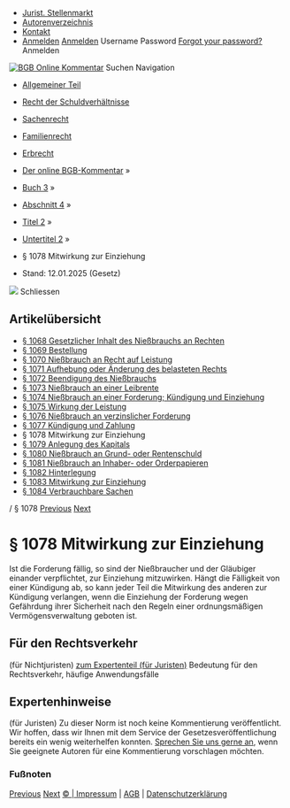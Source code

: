   * [Jurist. Stellenmarkt](https://bgb.kommentar.de/Buch-3/Abschnitt-4/Titel-2/Untertitel-2/</job-board> "Jurist. Stellenmarkt")
  * [Autorenverzeichnis](https://bgb.kommentar.de/Buch-3/Abschnitt-4/Titel-2/Untertitel-2/</Autorenverzeichnis> "Autorenverzeichnis")
  * [Kontakt](https://bgb.kommentar.de/Buch-3/Abschnitt-4/Titel-2/Untertitel-2/</Kontakt>)
  * [Anmelden](https://bgb.kommentar.de/Buch-3/Abschnitt-4/Titel-2/Untertitel-2/<#login> "show login form") [Anmelden](https://bgb.kommentar.de/Buch-3/Abschnitt-4/Titel-2/Untertitel-2/<#> "hide login form") Username Password
[Forgot your password?](https://bgb.kommentar.de/Buch-3/Abschnitt-4/Titel-2/Untertitel-2/</user/forgotpassword>) Anmelden 


[![BGB Online Kommentar](https://bgb.kommentar.de/extension/bgb/design/bgb/images/logo.png)](https://bgb.kommentar.de/Buch-3/Abschnitt-4/Titel-2/Untertitel-2/</> "BGB Online Kommentar")
Suchen
Navigation
  * [Allgemeiner Teil](https://bgb.kommentar.de/Buch-3/Abschnitt-4/Titel-2/Untertitel-2/</Buch-1>)
  * [Recht der Schuldverhältnisse](https://bgb.kommentar.de/Buch-3/Abschnitt-4/Titel-2/Untertitel-2/</Buch-2>)
  * [Sachenrecht](https://bgb.kommentar.de/Buch-3/Abschnitt-4/Titel-2/Untertitel-2/</Buch-3>)
  * [Familienrecht](https://bgb.kommentar.de/Buch-3/Abschnitt-4/Titel-2/Untertitel-2/</Buch-4>)
  * [Erbrecht](https://bgb.kommentar.de/Buch-3/Abschnitt-4/Titel-2/Untertitel-2/</Buch-5>)


  * [Der online BGB-Kommentar](https://bgb.kommentar.de/Buch-3/Abschnitt-4/Titel-2/Untertitel-2/</>) »
  * [Buch 3](https://bgb.kommentar.de/Buch-3/Abschnitt-4/Titel-2/Untertitel-2/</Buch-3>) »
  * [Abschnitt 4](https://bgb.kommentar.de/Buch-3/Abschnitt-4/Titel-2/Untertitel-2/</Buch-3/Abschnitt-4>) »
  * [Titel 2](https://bgb.kommentar.de/Buch-3/Abschnitt-4/Titel-2/Untertitel-2/</Buch-3/Abschnitt-4/Titel-2>) »
  * [Untertitel 2](https://bgb.kommentar.de/Buch-3/Abschnitt-4/Titel-2/Untertitel-2/</Buch-3/Abschnitt-4/Titel-2/Untertitel-2>) »
  * § 1078 Mitwirkung zur Einziehung 
  * Stand: 12.01.2025 (Gesetz) 


![](https://vg01.met.vgwort.de/na/1c9909529ead4f509072c06d9081a7d5)
Schliessen 
## Artikelübersicht
  * [ § 1068 Gesetzlicher Inhalt des Nießbrauchs an Rechten ](https://bgb.kommentar.de/Buch-3/Abschnitt-4/Titel-2/Untertitel-2/</Buch-3/Abschnitt-4/Titel-2/Untertitel-2/Gesetzlicher-Inhalt-des-Niessbrauchs-an-Rechten>)
  * [ § 1069 Bestellung ](https://bgb.kommentar.de/Buch-3/Abschnitt-4/Titel-2/Untertitel-2/</Buch-3/Abschnitt-4/Titel-2/Untertitel-2/Bestellung>)
  * [ § 1070 Nießbrauch an Recht auf Leistung ](https://bgb.kommentar.de/Buch-3/Abschnitt-4/Titel-2/Untertitel-2/</Buch-3/Abschnitt-4/Titel-2/Untertitel-2/Niessbrauch-an-Recht-auf-Leistung>)
  * [ § 1071 Aufhebung oder Änderung des belasteten Rechts ](https://bgb.kommentar.de/Buch-3/Abschnitt-4/Titel-2/Untertitel-2/</Buch-3/Abschnitt-4/Titel-2/Untertitel-2/Aufhebung-oder-Aenderung-des-belasteten-Rechts>)
  * [ § 1072 Beendigung des Nießbrauchs ](https://bgb.kommentar.de/Buch-3/Abschnitt-4/Titel-2/Untertitel-2/</Buch-3/Abschnitt-4/Titel-2/Untertitel-2/Beendigung-des-Niessbrauchs>)
  * [ § 1073 Nießbrauch an einer Leibrente ](https://bgb.kommentar.de/Buch-3/Abschnitt-4/Titel-2/Untertitel-2/</Buch-3/Abschnitt-4/Titel-2/Untertitel-2/Niessbrauch-an-einer-Leibrente>)
  * [ § 1074 Nießbrauch an einer Forderung; Kündigung und Einziehung ](https://bgb.kommentar.de/Buch-3/Abschnitt-4/Titel-2/Untertitel-2/</Buch-3/Abschnitt-4/Titel-2/Untertitel-2/Niessbrauch-an-einer-Forderung-Kuendigung-und-Einziehung>)
  * [ § 1075 Wirkung der Leistung ](https://bgb.kommentar.de/Buch-3/Abschnitt-4/Titel-2/Untertitel-2/</Buch-3/Abschnitt-4/Titel-2/Untertitel-2/Wirkung-der-Leistung>)
  * [ § 1076 Nießbrauch an verzinslicher Forderung ](https://bgb.kommentar.de/Buch-3/Abschnitt-4/Titel-2/Untertitel-2/</Buch-3/Abschnitt-4/Titel-2/Untertitel-2/Niessbrauch-an-verzinslicher-Forderung>)
  * [ § 1077 Kündigung und Zahlung ](https://bgb.kommentar.de/Buch-3/Abschnitt-4/Titel-2/Untertitel-2/</Buch-3/Abschnitt-4/Titel-2/Untertitel-2/Kuendigung-und-Zahlung>)
  * § 1078 Mitwirkung zur Einziehung 
  * [ § 1079 Anlegung des Kapitals ](https://bgb.kommentar.de/Buch-3/Abschnitt-4/Titel-2/Untertitel-2/</Buch-3/Abschnitt-4/Titel-2/Untertitel-2/Anlegung-des-Kapitals>)
  * [ § 1080 Nießbrauch an Grund- oder Rentenschuld ](https://bgb.kommentar.de/Buch-3/Abschnitt-4/Titel-2/Untertitel-2/</Buch-3/Abschnitt-4/Titel-2/Untertitel-2/Niessbrauch-an-Grund-oder-Rentenschuld>)
  * [ § 1081 Nießbrauch an Inhaber- oder Orderpapieren ](https://bgb.kommentar.de/Buch-3/Abschnitt-4/Titel-2/Untertitel-2/</Buch-3/Abschnitt-4/Titel-2/Untertitel-2/Niessbrauch-an-Inhaber-oder-Orderpapieren>)
  * [ § 1082 Hinterlegung ](https://bgb.kommentar.de/Buch-3/Abschnitt-4/Titel-2/Untertitel-2/</Buch-3/Abschnitt-4/Titel-2/Untertitel-2/Hinterlegung>)
  * [ § 1083 Mitwirkung zur Einziehung ](https://bgb.kommentar.de/Buch-3/Abschnitt-4/Titel-2/Untertitel-2/</Buch-3/Abschnitt-4/Titel-2/Untertitel-2/Mitwirkung-zur-Einziehung2>)
  * [ § 1084 Verbrauchbare Sachen ](https://bgb.kommentar.de/Buch-3/Abschnitt-4/Titel-2/Untertitel-2/</Buch-3/Abschnitt-4/Titel-2/Untertitel-2/Verbrauchbare-Sachen>)


/ § 1078 
[Previous](https://bgb.kommentar.de/Buch-3/Abschnitt-4/Titel-2/Untertitel-2/</Buch-3/Abschnitt-4/Titel-2/Untertitel-2/Kuendigung-und-Zahlung> "§ 1077 Kündigung und Zahlung") [Next](https://bgb.kommentar.de/Buch-3/Abschnitt-4/Titel-2/Untertitel-2/</Buch-3/Abschnitt-4/Titel-2/Untertitel-2/Anlegung-des-Kapitals> "§ 1079 Anlegung des Kapitals")
# § 1078 Mitwirkung zur Einziehung
Ist die Forderung fällig, so sind der Nießbraucher und der Gläubiger einander verpflichtet, zur Einziehung mitzuwirken. Hängt die Fälligkeit von einer Kündigung ab, so kann jeder Teil die Mitwirkung des anderen zur Kündigung verlangen, wenn die Einziehung der Forderung wegen Gefährdung ihrer Sicherheit nach den Regeln einer ordnungsmäßigen Vermögensverwaltung geboten ist.
## Für den Rechtsverkehr 
(für Nichtjuristen)
[zum Expertenteil (für Juristen)](https://bgb.kommentar.de/Buch-3/Abschnitt-4/Titel-2/Untertitel-2/<#expertenhinweise>)
Bedeutung für den Rechtsverkehr, häufige Anwendungsfälle
## Expertenhinweise
(für Juristen)
Zu dieser Norm ist noch keine Kommentierung veröffentlicht. Wir hoffen, dass wir Ihnen mit dem Service der Gesetzesveröffentlichung bereits ein wenig weiterhelfen konnten. [Sprechen Sie uns gerne an](https://bgb.kommentar.de/Buch-3/Abschnitt-4/Titel-2/Untertitel-2/</Kontakt>), wenn Sie geeignete Autoren für eine Kommentierung vorschlagen möchten. 
### Fußnoten
[Previous](https://bgb.kommentar.de/Buch-3/Abschnitt-4/Titel-2/Untertitel-2/</Buch-3/Abschnitt-4/Titel-2/Untertitel-2/Kuendigung-und-Zahlung> "§ 1077 Kündigung und Zahlung") [Next](https://bgb.kommentar.de/Buch-3/Abschnitt-4/Titel-2/Untertitel-2/</Buch-3/Abschnitt-4/Titel-2/Untertitel-2/Anlegung-des-Kapitals> "§ 1079 Anlegung des Kapitals")
[© | Impressum](https://bgb.kommentar.de/Buch-3/Abschnitt-4/Titel-2/Untertitel-2/</Kontakt>) | [AGB](https://bgb.kommentar.de/Buch-3/Abschnitt-4/Titel-2/Untertitel-2/</AGB>) | [Datenschutzerklärung](https://bgb.kommentar.de/Buch-3/Abschnitt-4/Titel-2/Untertitel-2/</Datenschutzerklaerung-fuer-Leser>)
